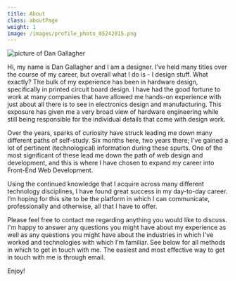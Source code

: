 ```yaml
---
title: About
class: aboutPage
weight: 1
image: /images/profile_photo_05242015.png
---
```


<img class="about-pic" src="{{ page.image }}" alt="picture of Dan Gallagher" />

Hi, my name is Dan Gallagher and I am a designer. I’ve held many titles over the course of my career, but overall what I do is - I design stuff. What exactly? The bulk of my experience has been in hardware design, specifically in printed circuit board design. I have had the good fortune to work at many companies that have allowed me hands-on experience with just about all there is to see in electronics design and manufacturing. This exposure has given me a very broad view of hardware engineering while still being responsible for the individual details that come with design work.

Over the years, sparks of curiosity have struck leading me down many different paths of self-study. Six months here, two years there; I’ve gained a lot of pertinent (technological) information during these spurts. One of the most significant of these lead me down the path of web design and development, and this is where I have chosen to expand my career into Front-End Web Development.

Using the continued knowledge that I acquire across many different technology disciplines, I have found great success in my day-to-day career. I’m hoping for this site to be the platform in which I can communicate, professionally and otherwise, all that I have to offer.

Please feel free to contact me regarding anything you would like to discuss. I'm happy to answer any questions you might have about my experience as well as any questions you might have about the industries in which I've worked and technologies with which I’m familiar. See below for all methods in which to get in touch with me. The easiest and most effective way to get in touch with me is through email. 

Enjoy!